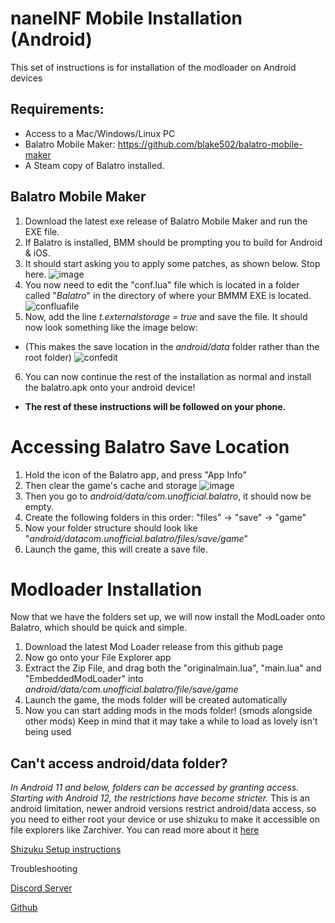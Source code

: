 # naneINF Mobile Installation (Android)
This set of instructions is for installation of the modloader on Android devices

## Requirements:
* Access to a Mac/Windows/Linux PC
* Balatro Mobile Maker: https://github.com/blake502/balatro-mobile-maker
* A Steam copy of Balatro installed.

## Balatro Mobile Maker
1. Download the latest exe release of Balatro Mobile Maker and run the EXE file.
2. If Balatro is installed, BMM should be prompting you to build for Android & iOS.
3. It should start asking you to apply some patches, as shown below. Stop here.
![image](https://github.com/user-attachments/assets/f749c390-f743-45be-abdc-08306951dab7)
4. You now need to edit the "conf.lua" file which is located in a folder called "*Balatro*" in the directory of where your BMMM EXE is located.
![confluafile](https://github.com/user-attachments/assets/07606796-b4ac-4747-8c38-54db2e898bd0)
5. Now, add the line *t.externalstorage = true* and save the file. It should now look something like the image below:
* (This makes the save location in the *android/data* folder rather than the root folder)
 ![confedit](https://github.com/user-attachments/assets/fed150ef-855e-4cec-9f82-d67edd314312)
6. You can now continue the rest of the installation as normal and install the balatro.apk onto your android device!

* **The rest of these instructions will be followed on your phone.**
# Accessing Balatro Save Location
1. Hold the icon of the Balatro app, and press "App Info"
2. Then clear the game's cache and storage
![image](https://github.com/user-attachments/assets/0c14031d-8d98-421a-8d6e-920dda21c0a2)
3. Then you go to *android/data/com.unofficial.balatro*, it should now be empty.
4. Create the following folders in this order:
   "files" -> "save" -> "game"
5. Now your folder structure should look like "*android/datacom.unofficial.balatro/files/save/game*"
6. Launch the game, this will create a save file.


# Modloader Installation
Now that we have the folders set up, we will now install the ModLoader onto Balatro, which should be quick and simple.
1. Download the latest Mod Loader release from this github page
2. Now go onto your File Explorer app
3. Extract the Zip File, and drag both the "originalmain.lua", "main.lua" and "EmbeddedModLoader" into *android/data/com.unofficial.balatro/file/save/game* 
4. Launch the game, the mods folder will be created automatically
5. Now you can start adding mods in the mods folder! (smods alongside other mods) Keep in mind that it may take a while to load as lovely isn't being used

## Can't access android/data folder?
*In Android 11 and below, folders can be accessed by granting access. Starting with Android 12, the restrictions have become stricter.*
This is an android limitation, newer android versions restrict android/data access, so you need to either root your device or use shizuku to make it accessible on file explorers like Zarchiver.
You can read more about it [here](https://zdevs.ru/en/za/android_data_obb.html)

[Shizuku Setup instructions](https://shizuku.rikka.app/guide/setup/)

Troubleshooting

[Discord Server](https://discord.gg/2pjsG3u2wm)

[Github](https://github.com/3XPLwastaken/naneINF-Balatro-Modloader)
